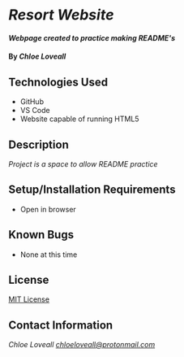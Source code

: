 # _Resort Website_

#### _Webpage created to practice making README's_

#### By _**Chloe Loveall**_

## Technologies Used

* GitHub
* VS Code
* Website capable of running HTML5

## Description

_Project is a space to allow README practice_

## Setup/Installation Requirements

* Open in browser

## Known Bugs

* None at this time

## License

[MIT License](LICENSE.md)

## Contact Information

_Chloe Loveall <chloeloveall@protonmail.com>_